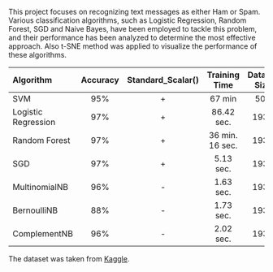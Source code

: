 This project focuses on recognizing text messages as either Ham or Spam. Various classification algorithms, such as Logistic Regression, Random Forest, SGD and Naive Bayes, have been employed to tackle this problem, and their performance has been analyzed to determine the most effective approach. Also t-SNE method was applied to visualize the performance of these algorithms. 


| Algorithm             | Accuracy | Standard_Scalar() | Training Time | Dataset Size |
|         :---          | :---:    |    :---:          | :---:          | :---:       |
| SVM                   | 95%      |      +            | 67 min         | 50K         |
| Logistic Regression   | 97%      |      +            | 86.42 sec.     | 193K        |
| Random Forest         | 97%      |      +            | 36 min. 16 sec.| 193K        |
| SGD                   | 97%      |      +            | 5.13 sec.      | 193K        |
| MultinomialNB         | 96%      |      -            | 1.63 sec.      | 193K        |
| BernoulliNB           | 88%      |      -            | 1.73 sec.      | 193K        |
| ComplementNB          | 96%      |      -            | 2.02 sec.      | 193K        |

The dataset was taken from [Kaggle](https://www.kaggle.com/datasets/meruvulikith/190k-spam-ham-email-dataset-for-classification/data).
